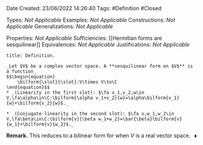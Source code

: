 <br />
<br />

Date Created: 23/06/2022 14:26:40
Tags: #Definition #Closed

Types: _Not Applicable_
Examples: _Not Applicable_
Constructions: _Not Applicable_
Generalizations: _Not Applicable_

Properties: _Not Applicable_
Sufficiencies: [[Hermitian forms are sesquilinear]]
Equivalences: _Not Applicable_
Justifications: _Not Applicable_

``` ad-Definition
title: Definition.

_Let $V$ be a complex vector space. A **sesquilinear form on $V$** is a function_
$$\begin{equation}
    \bilform{\slot}{\slot}:V\times V\to\C
\end{equation}$$
* _(Linearity in the first slot): $\fa v_1,v_2,w\in V,\fa\alpha\in\C:\bilform{\alpha v_1+v_2}{w}=\alpha\bilform{v_1}{w}+\bilform{v_2}{w}$._

* _(Conjugate-linearity in the second slot): $\fa v,w_1,w_2\in V,\fa\beta\in\C:\bilform{v}{\beta w_1+w_2}=\bar{\beta}\bilform{v}{w_1}+\bilform{v}{w_2}$._

```

**Remark.** This reduces to a bilinear form for when $V$ is a real vector space.<span style="float:right;">$\blacklozenge$</span>
